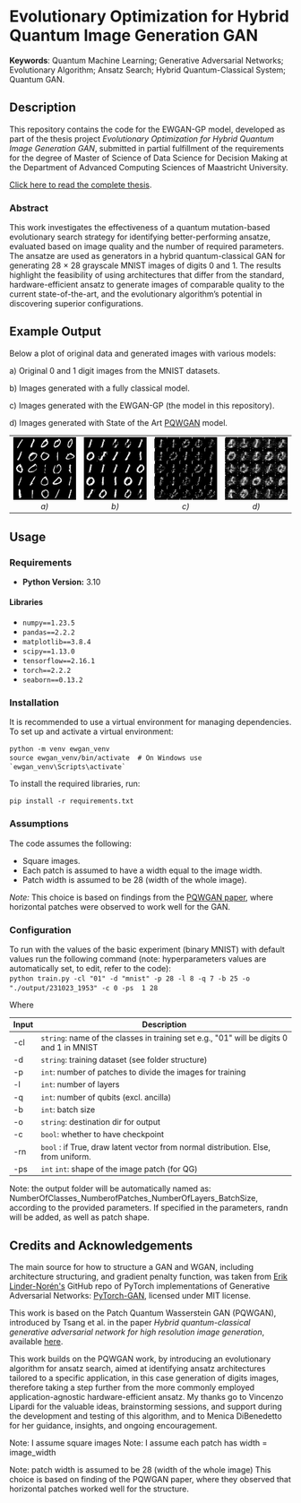# Evolutionary Optimization for Hybrid Quantum Image Generation GAN

**Keywords**: Quantum Machine Learning; Generative Adversarial Networks; Evolutionary Algorithm; Ansatz Search; 
Hybrid Quantum-Classical System; Quantum GAN.

## Description
This repository contains the code for the EWGAN-GP model, developed as part of the thesis project _Evolutionary Optimization for Hybrid Quantum Image Generation
GAN_, submitted in partial fulfillment of the requirements for the degree of Master of Science of Data Science for
Decision Making at the Department of Advanced Computing Sciences of Maastricht University.

<a href="https://biancamass.github.io/MasterThesis/massaccibianca_master_thesis.pdf" target="_blank"> Click here to read the complete thesis</a>.


### Abstract
This work investigates the effectiveness of a quantum mutation-based evolutionary search  strategy for identifying
better-performing ansatze, evaluated based on image quality and the number of required parameters.
The ansatze are used as generators in a hybrid quantum-classical GAN for generating 28 × 28 grayscale MNIST images of 
digits 0 and 1. The results highlight the feasibility of using architectures that differ from the standard, 
hardware-efficient ansatz to generate images of comparable quality to the current state-of-the-art, and the 
evolutionary algorithm’s potential in discovering superior configurations.

## Example Output

Below a plot of original data and generated images with various models:

a) Original 0 and 1 digit images from the MNIST datasets.

b) Images generated with a fully classical model.

c) Images generated with the EWGAN-GP (the model in this repository).

d) Images generated with State of the Art [PQWGAN](https://www.researchgate.net/publication/366528143_Hybrid_Quantum-Classical_Generative_Adversarial_Network_for_High_Resolution_Image_Generation) model.


<table>
  <tr>
    <td style="text-align:center;">
      <img src="images/REAL_FID.png" width="200"><br>
      <em>a)</em>
    </td>
    <td style="text-align:center;">
      <img src="images/Classic_FID.png" width="200"><br>
      <em>b)</em>
    </td>
    <td style="text-align:center;">
      <img src="images/F_04_L3_FID.png" width="200"><br>
      <em>c)</em>
    </td>
    <td style="text-align:center;">
      <img src="images/PQWGAN_FID.png" width="200"><br>
      <em>d)</em>
    </td>
  </tr>
</table>


## Usage

### Requirements

- **Python Version:** 3.10

#### Libraries
- `numpy==1.23.5`
- `pandas==2.2.2`
- `matplotlib==3.8.4`
- `scipy==1.13.0`
- `tensorflow==2.16.1`
- `torch==2.2.2`
- `seaborn==0.13.2`

### Installation

It is recommended to use a virtual environment for managing dependencies. To set up and activate a virtual environment:
```
python -m venv ewgan_venv
source ewgan_venv/bin/activate  # On Windows use `ewgan_venv\Scripts\activate`
```

To install the required libraries, run:
```
pip install -r requirements.txt
```

### Assumptions

The code assumes the following:
- Square images.
- Each patch is assumed to have a width equal to the image width.
- Patch width is assumed to be 28 (width of the whole image).

*Note:* This choice is based on findings from the [PQWGAN paper](https://www.researchgate.net/publication/366528143_Hybrid_Quantum-Classical_Generative_Adversarial_Network_for_High_Resolution_Image_Generation), where horizontal patches were observed to work well for the GAN.


### Configuration

To run with the values of the basic experiment (binary MNIST) with default values run the following command
(note: hyperparameters values are automatically set, to edit, refer to the code):\
`python train.py -cl "01" -d "mnist" -p 28 -l 8 -q 7 -b 25 -o "./output/231023_1953" -c 0 -ps 
1 28 `

Where

| Input     | Description                             |
|-----------|-----------------------------------------|
| -cl       | `string`: name of the classes in training set e.g., "01" will be digits 0 and 1 in MNIST |
| -d        | `string`: training dataset (see folder structure) |
| -p        | `int`: number of patches to divide the images for training |
| -l        | `int`: number of layers |
| -q        | `int`: number of qubits (excl. ancilla) |
| -b        | `int`: batch size |
| -o        | `string`: destination dir for output |
| -c        | `bool`: whether to have  checkpoint|
| -rn       | `bool` : if True, draw latent vector from normal distribution. Else, from uniform. |
| -ps       | `int` `int`: shape of the image patch (for QG) |

Note: the output folder will be automatically named as: 
NumberOfClasses_NumberofPatches_NumberOfLayers_BatchSize, according to the provided parameters. 
If specified in the parameters, randn will be added, as well as patch shape.

## Credits and Acknowledgements

The main source for how to structure a GAN and WGAN, including architecture structuring, and 
gradient penalty function, was taken from [Erik Linder-Norén's](https://github.com/eriklindernoren) GitHub repo of
PyTorch implementations of Generative Adversarial Networks: [PyTorch-GAN](https://github.com/eriklindernoren/PyTorch-GAN), licensed under MIT license. 

This work is based on the Patch Quantum Wasserstein GAN (PQWGAN), introduced by Tsang et al. in the paper _Hybrid quantum-classical generative
adversarial network for high resolution image generation_, available [here](https://www.researchgate.net/publication/366528143_Hybrid_Quantum-Classical_Generative_Adversarial_Network_for_High_Resolution_Image_Generation). 

This work builds on the PQWGAN work, by introducing an evolutionary algorithm for ansatz search, aimed at identifying
ansatz architectures tailored to a specific application, in this case generation of digits images, therefore taking a 
step further from the more commonly employed application-agnostic hardware-efficient ansatz.
My thanks go to Vincenzo Lipardi for the valuable ideas, brainstorming sessions, and support during the development and testing of this algorithm,
and to Menica DiBenedetto for her guidance, insights, and ongoing encouragement.


Note: I assume square images
Note: I assume each patch has width = image_width

Note: patch width is assumed  to be 28 (width of the whole image)
This choice is based on finding of the PQWGAN paper, where they observed that
horizontal patches worked well for the structure.


